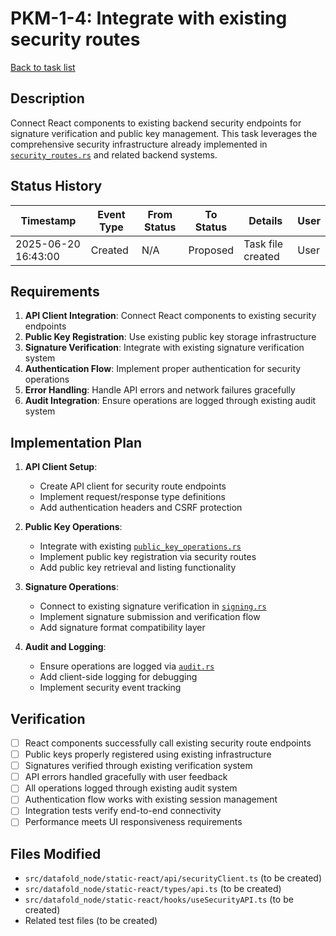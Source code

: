 # PKM-1-4: Integrate with existing security routes

[Back to task list](./tasks.md)

## Description

Connect React components to existing backend security endpoints for signature verification and public key management. This task leverages the comprehensive security infrastructure already implemented in [`security_routes.rs`](../../src/datafold_node/security_routes.rs) and related backend systems.

## Status History

| Timestamp | Event Type | From Status | To Status | Details | User |
|-----------|------------|-------------|-----------|---------|------|
| 2025-06-20 16:43:00 | Created | N/A | Proposed | Task file created | User |

## Requirements

1. **API Client Integration**: Connect React components to existing security endpoints
2. **Public Key Registration**: Use existing public key storage infrastructure
3. **Signature Verification**: Integrate with existing signature verification system
4. **Authentication Flow**: Implement proper authentication for security operations
5. **Error Handling**: Handle API errors and network failures gracefully
6. **Audit Integration**: Ensure operations are logged through existing audit system

## Implementation Plan

1. **API Client Setup**:
   - Create API client for security route endpoints
   - Implement request/response type definitions
   - Add authentication headers and CSRF protection

2. **Public Key Operations**:
   - Integrate with existing [`public_key_operations.rs`](../../src/db_operations/public_key_operations.rs)
   - Implement public key registration via security routes
   - Add public key retrieval and listing functionality

3. **Signature Operations**:
   - Connect to existing signature verification in [`signing.rs`](../../src/security/signing.rs)
   - Implement signature submission and verification flow
   - Add signature format compatibility layer

4. **Audit and Logging**:
   - Ensure operations are logged via [`audit.rs`](../../src/security/audit.rs)
   - Add client-side logging for debugging
   - Implement security event tracking

## Verification

- [ ] React components successfully call existing security route endpoints
- [ ] Public keys properly registered using existing infrastructure
- [ ] Signatures verified through existing verification system
- [ ] API errors handled gracefully with user feedback
- [ ] All operations logged through existing audit system
- [ ] Authentication flow works with existing session management
- [ ] Integration tests verify end-to-end connectivity
- [ ] Performance meets UI responsiveness requirements

## Files Modified

- `src/datafold_node/static-react/api/securityClient.ts` (to be created)
- `src/datafold_node/static-react/types/api.ts` (to be created)
- `src/datafold_node/static-react/hooks/useSecurityAPI.ts` (to be created)
- Related test files (to be created)